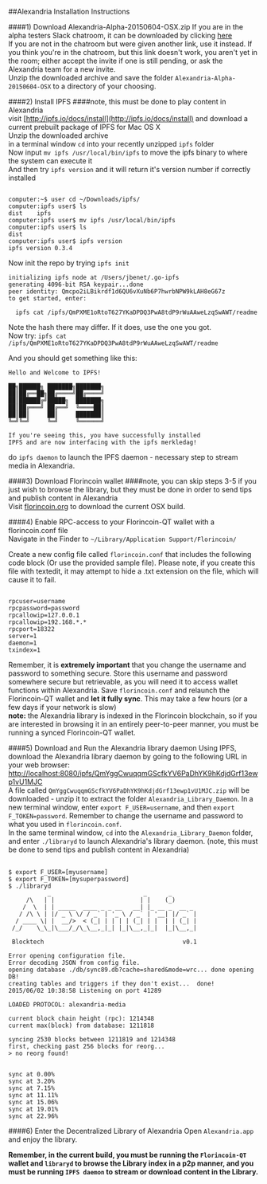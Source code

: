 ##Alexandria Installation Instructions  

####1) Download Alexandria-Alpha-20150604-OSX.zip
If you are in the alpha testers Slack chatroom, it can be downloaded by clicking [here](https://blocktech.slack.com/files/devon/F0534V9LQ/alexandria-nightly-20150528-69e346b-osx.zip)  
If you are not in the chatroom but were given another link, use it instead. If you think you're in the chatroom,  but this link doesn't work, you aren't yet in the room; either accept the invite if one is still pending, or ask the Alexandria team for a new invite.   
Unzip the downloaded archive and save the folder `Alexandria-Alpha-20150604-OSX` to a directory of your choosing.

####2) Install IPFS
####note, this must be done to play content in Alexandria  
visit [http://ipfs.io/docs/install](http://ipfs.io/docs/install) and download a current prebuilt package of IPFS for Mac OS X  
Unzip the downloaded archive   
in a terminal window `cd` into your recently unzipped `ipfs` folder  
Now input `mv ipfs /usr/local/bin/ipfs` to move the ipfs binary to where the system can execute it   
And then try `ipfs version` and it will return it's version number if correctly installed  

<pre><code>
computer:~$ user cd ~/Downloads/ipfs/ 
computer:ipfs user$ ls
dist	ipfs
computer:ipfs user$ mv ipfs /usr/local/bin/ipfs
computer:ipfs user$ ls
dist
computer:ipfs user$ ipfs version
ipfs version 0.3.4
</code></pre>   
Now init the repo by trying `ipfs init`   
<pre><code>initializing ipfs node at /Users/jbenet/.go-ipfs
generating 4096-bit RSA keypair...done
peer identity: Qmcpo2iLBikrdf1d6QU6vXuNb6P7hwrbNPW9kLAH8eG67z
to get started, enter:

  ipfs cat /ipfs/QmPXME1oRtoT627YKaDPDQ3PwA8tdP9rWuAAweLzqSwAWT/readme </code></pre>   

Note the hash there may differ. If it does, use the one you got.   
Now try:
`ipfs cat /ipfs/QmPXME1oRtoT627YKaDPDQ3PwA8tdP9rWuAAweLzqSwAWT/readme`

And you should get something like this:
<pre><code>Hello and Welcome to IPFS!

██╗██████╗ ███████╗███████╗
██║██╔══██╗██╔════╝██╔════╝
██║██████╔╝█████╗  ███████╗
██║██╔═══╝ ██╔══╝  ╚════██║
██║██║     ██║     ███████║
╚═╝╚═╝     ╚═╝     ╚══════╝

If you're seeing this, you have successfully installed
IPFS and are now interfacing with the ipfs merkledag!</code></pre>
  
do `ipfs daemon` to launch the IPFS daemon - necessary step to stream media in Alexandria.   

####3) Download Florincoin wallet
####note, you can skip steps 3-5 if you just wish to browse the library, but they must be done in order to send tips and publish content in Alexandria  
Visit [florincoin.org](http://florincoin.org/) to download the current OSX build.  

####4) Enable RPC-access to your Florincoin-QT wallet with a florincoin.conf file    
Navigate in the Finder to `~/Library/Application Support/Florincoin/`  
  
Create a new config file called `florincoin.conf` that includes the following code block (Or use the provided sample file). Please note, if you create this file with textedit, it may attempt to hide a .txt extension on the file, which will cause it to fail.  
<pre><code>
rpcuser=username
rpcpassword=password
rpcallowip=127.0.0.1
rpcallowip=192.168.*.*
rpcport=18322
server=1
daemon=1
txindex=1</code></pre>

Remember, it is **extremely important** that you change the username and password to something secure. Store this username and password somewhere secure but retrievable, as you will need it to access wallet functions within Alexandria. Save `florincoin.conf` and relaunch the Florincoin-QT wallet and **let it fully sync**. This may take a few hours (or a few days if your network is slow)   
**note:** the Alexandria library is indexed in the Florincoin blockchain, so if you are interested in browsing it in an entirely peer-to-peer manner, you must be running a synced Florincoin-QT wallet.

####5) Download and Run the Alexandria library daemon
Using IPFS, download the Alexandria library daemon by going to the following URL in your web browser: [http://localhost:8080/ipfs/QmYggCwuqqmGScfkYV6PaDhYK9hKdjdGrf13ewp1vU1MJC](http://localhost:8080/ipfs/QmYggCwuqqmGScfkYV6PaDhYK9hKdjdGrf13ewp1vU1MJC)   
A file called `QmYggCwuqqmGScfkYV6PaDhYK9hKdjdGrf13ewp1vU1MJC.zip` will be downloaded - unzip it to extract the folder `Alexandria_Library_Daemon`.
In a new terminal window, enter `export F_USER=username`, and then `export F_TOKEN=password`.  Remember to change the username and password to what you used in `florincoin.conf`.  
In the same terminal window, `cd` into the `Alexandria_Library_Daemon` folder, and enter `./libraryd` to launch Alexandria's library daemon. (note, this must be done to send tips and publish content in Alexandria)

<pre> <code>
$ export F_USER=[myusername]
$ export F_TOKEN=[mysuperpassword]
$ ./libraryd
           _                          _      _
     /\   | |                        | |    (_)
    /  \  | | _____  ____ _ _ __   __| |_ __ _  __ _
   / /\ \ | |/ _ \ \/ / _` | '_ \ / _` | '__| |/ _` |
  / ____ \| |  __/>  < (_| | | | | (_| | |  | | (_| |
 /_/    \_\_|\___/_/\_\__,_|_| |_|\__,_|_|  |_|\__,_|

 Blocktech                                       v0.1

Error opening configuration file.
Error decoding JSON from config file.
opening database ./db/sync89.db?cache=shared&mode=wrc... done opening DB!
creating tables and triggers if they don't exist...  done!
2015/06/02 10:38:58 Listening on port 41289

LOADED PROTOCOL: alexandria-media

current block chain height (rpc): 1214348
current max(block) from database: 1211818

syncing 2530 blocks between 1211819 and 1214348
first, checking past 256 blocks for reorg... 
> no reorg found!


sync at 0.00%
sync at 3.20%
sync at 7.15%
sync at 11.11%
sync at 15.06%
sync at 19.01%
sync at 22.96% </code></pre>

####6) Enter the Decentralized Library of Alexandria 
Open `Alexandria.app` and enjoy the library.

**Remember, in the current build, you must be running the `Florincoin-QT` wallet and `libraryd` to browse the Library index in a p2p manner, and you must be running `IPFS daemon` to stream or download content in the Library.**

